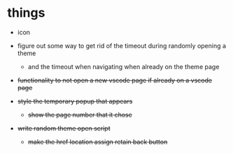 # things
- icon

- figure out some way to get rid of the timeout during randomly opening a theme
    - and the timeout when navigating when already on the theme page

- ~~functionality to not open a new vscode page if already on a vscode page~~
- ~~style the temporary popup that appears~~
    - ~~show the page number that it chose~~
- ~~write random theme open script~~
    - ~~make the href location assign retain back button~~